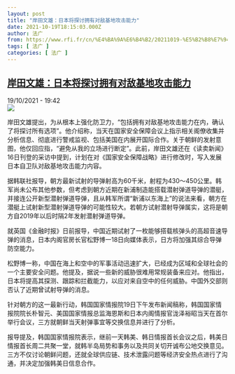 ```yaml
---
layout: post
title: "岸田文雄：日本将探讨拥有对敌基地攻击能力"
date: 2021-10-19T18:15:03.000Z
author: 法广
from: https://www.rfi.fr/cn/%E4%BA%9A%E6%B4%B2/20211019-%E5%B2%B8%E7%94%B0%E6%96%87%E9%9B%84-%E6%97%A5%E6%9C%AC%E5%B0%86%E6%8E%A2%E8%AE%A8%E6%8B%A5%E6%9C%89%E5%AF%B9%E6%95%8C%E5%9F%BA%E5%9C%B0%E6%94%BB%E5%87%BB%E8%83%BD%E5%8A%9B
tags: [ 法广 ]
categories: [ 法广 ]
---
```

<!--1634667303000-->
[岸田文雄：日本将探讨拥有对敌基地攻击能力](https://www.rfi.fr/cn/%E4%BA%9A%E6%B4%B2/20211019-%E5%B2%B8%E7%94%B0%E6%96%87%E9%9B%84-%E6%97%A5%E6%9C%AC%E5%B0%86%E6%8E%A2%E8%AE%A8%E6%8B%A5%E6%9C%89%E5%AF%B9%E6%95%8C%E5%9F%BA%E5%9C%B0%E6%94%BB%E5%87%BB%E8%83%BD%E5%8A%9B)
------

<div>
<div>19/10/2021 - 19:42</div><img src="https://s.rfi.fr/media/display/a5c745a6-2840-11ec-b12e-005056bfb2b6/2021-10-04T142157Z_757751681_RC203Q9T4OTN_RTRMADP_3_JAPAN-POLITICS-KISHIDA.JPG"><div >                    <p>岸田文雄提出，为从根本上强化防卫力，“包括拥有对敌基地攻击能力在内，确认了将探讨所有选项”。他介绍称，当天在国家安全保障会议上指示相关阁僚收集并分析信息、彻底进行警戒监视、包括美国在内展开国际合作。关于朝鲜的发射意图，他仅回应指，“避免从我的立场进行断定”。此前，岸田文雄还在《读卖新闻》16日刊登的采访中提到，计划在对《国家安全保障战略》进行修改时，写入发展日本自卫队对敌基地攻击能力内容。</p><p>据韩联社报导，朝方最新试射的导弹射高为60千米，射程为430～450公里。韩军尚未公布其他参数，但考虑到朝方近期在新浦制造能搭载潜射弹道导弹的潜艇，并接连公开新型潜射弹道导弹，且从韩军所谓“新浦以东海上”的说法来看，朝方在潜艇上试射新型潜射弹道导弹的可能性较大。若朝方试射潜射导弹属实，这将是朝方自2019年以后时隔2年发射潜射弹道导弹。</p><p>就英国《金融时报》日前报导，中国近期试射了一枚能够搭载核弹头的高超音速导弹的消息，日本内阁官房长官松野博一18日向媒体表示，日方将加强其综合导弹防空能力。</p><p>松野博一称，中国在海上和空中的军事活动迅速扩大，已经成为区域和全球社会的一个主要安全问题。他提及，据说一些新的威胁很难用常规装备来应对。他指出，日本将提高其探测、跟踪和拦截能力，以应对来自空中的任何威胁。中国外交部则否认了近期曾试射导弹的消息。</p><p>针对朝方的这一最新行动，韩国国家情报院19日下午发布新闻稿称，韩国国家情报院院长朴智元、美国国家情报总监海恩斯和日本内阁情报官泷泽裕昭当天在首尔举行会议，三方就朝鲜当天射弹事宜等交换信息并进行了分析。</p><p>报导提及，韩国国家情报院表示，继前一天韩美、韩日情报首长会议之后，韩美日情报首长周二共聚一堂，就韩半岛局势和事务以及共同关切开诚布公地交换意见。三方不仅讨论朝鲜问题，还就全球供应链、技术泄露问题等经济安全热点进行了沟通，并决定加强韩美日信息合作。</p>                                            <div data-selfpromo-newsletter>    </div>    <div data-selfpromo-app>    </div>                </div>
</div>
